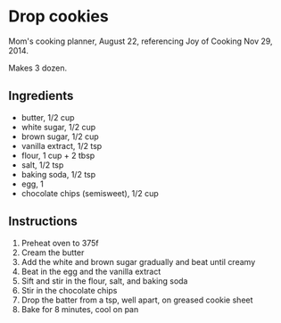 <!DOCTYPE recipe>
# Drop cookies

Mom's cooking planner, August 22, referencing Joy of Cooking Nov 29, 2014.

Makes 3 dozen.

## Ingredients

- butter, 1/2 cup
- white sugar, 1/2 cup
- brown sugar, 1/2 cup
- vanilla extract, 1/2 tsp
- flour, 1 cup + 2 tbsp
- salt, 1/2 tsp
- baking soda, 1/2 tsp
- egg, 1
- chocolate chips (semisweet), 1/2 cup

## Instructions

1. Preheat oven to 375f
2. Cream the butter
3. Add the white and brown sugar gradually and beat until creamy
4. Beat in the egg and the vanilla extract
5. Sift and stir in the flour, salt, and baking soda
6. Stir in the chocolate chips
7. Drop the batter from a tsp, well apart, on greased cookie sheet
8. Bake for 8 minutes, cool on pan